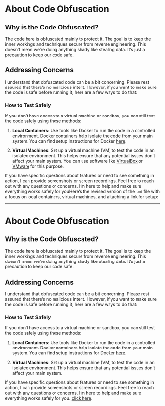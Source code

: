 # About Code Obfuscation

## Why is the Code Obfuscated?

The code here is obfuscated mainly to protect it. The goal is to keep the inner workings and techniques secure from reverse engineering. This doesn’t mean we’re doing anything shady like stealing data. It’s just a precaution to keep our code safe.

## Addressing Concerns

I understand that obfuscated code can be a bit concerning. Please rest assured that there’s no malicious intent. However, if you want to make sure the code is safe before running it, here are a few ways to do that:

### How to Test Safely

If you don’t have access to a virtual machine or sandbox, you can still test the code safely using these methods:

1. **Local Containers**: Use tools like Docker to run the code in a controlled environment. Docker containers help isolate the code from your main system. You can find setup instructions for Docker [here](https://docs.docker.com/get-docker/).

2. **Virtual Machines**: Set up a virtual machine (VM) to test the code in an isolated environment. This helps ensure that any potential issues don’t affect your main system. You can use software like [VirtualBox](https://www.virtualbox.org/) or [VMware](https://www.vmware.com/products/workstation-player.html) for this purpose.

If you have specific questions about features or need to see something in action, I can provide screenshots or screen recordings. Feel free to reach out with any questions or concerns. I’m here to help and make sure everything works safely for youHere’s the revised version of the `.md` file with a focus on local containers, virtual machines, and attaching a link for setup:

---

# About Code Obfuscation

## Why is the Code Obfuscated?

The code here is obfuscated mainly to protect it. The goal is to keep the inner workings and techniques secure from reverse engineering. This doesn’t mean we’re doing anything shady like stealing data. It’s just a precaution to keep our code safe.

## Addressing Concerns

I understand that obfuscated code can be a bit concerning. Please rest assured that there’s no malicious intent. However, if you want to make sure the code is safe before running it, here are a few ways to do that:

### How to Test Safely

If you don’t have access to a virtual machine or sandbox, you can still test the code safely using these methods:

1. **Local Containers**: Use tools like Docker to run the code in a controlled environment. Docker containers help isolate the code from your main system. You can find setup instructions for Docker [here](https://docs.docker.com/get-docker/).

2. **Virtual Machines**: Set up a virtual machine (VM) to test the code in an isolated environment. This helps ensure that any potential issues don’t affect your main system.

If you have specific questions about features or need to see something in action, I can provide screenshots or screen recordings. Feel free to reach out with any questions or concerns. I’m here to help and make sure everything works safely for you.
[click here](https://t.me/QuantumLabs869_bot).
